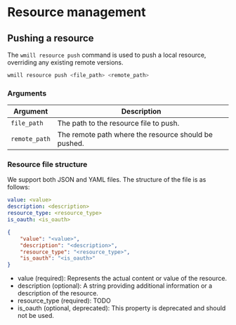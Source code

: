 # Resource management

## Pushing a resource

The `wmill resource push` command is used to push a local resource, overriding any existing remote versions.

```bash
wmill resource push <file_path> <remote_path>
```

### Arguments

| Argument      | Description                                          |
| ------------- | ---------------------------------------------------- |
| `file_path`   | The path to the resource file to push.               |
| `remote_path` | The remote path where the resource should be pushed. |

### Resource file structure

We support both JSON and YAML files. The structure of the file is as follows:

```yaml
value: <value>
description: <description>
resource_type: <resource_type>
is_oauth: <is_oauth>
```

```JSON
{
    "value": "<value>",
    "description": "<description>",
    "resource_type": "<resource_type>",
    "is_oauth": "<is_oauth>"
}
```

- value (required): Represents the actual content or value of the resource.
- description (optional): A string providing additional information or a description of the resource.
- resource_type (required): TODO
- is_oauth (optional, deprecated): This property is deprecated and should not be used.
